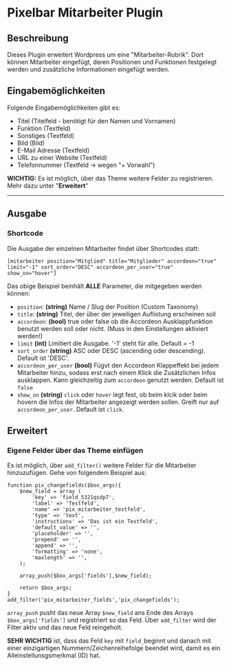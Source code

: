# Pixelbar Mitarbeiter Plugin

## Beschreibung
Dieses Plugin erweitert Wordpress um eine "Mitarbeiter-Rubrik". Dort können Mitarbeiter eingefügt, deren Positionen und Funktionen festgelegt werden und zusätzliche Informationen eingefügt werden.

## Eingabemöglichkeiten
Folgende Eingabemöglichkeiten gibt es:
 * Titel (Titelfeld - benötigt für den Namen und Vornamen)
 * Funktion (Textfeld)
 * Sonstiges (Textfeld)
 * Bild (Bild)
 * E-Mail Adresse (Textfeld)
 * URL zu einer Website (Textfeld)
 * Telefonnummer (Textfeld -> wegen "+ Vorwahl")
 
__WICHTIG:__ Es ist möglich, über das Theme weitere Felder zu registrieren. Mehr dazu unter "__Erweitert__"

---

## Ausgabe
### Shortcode
Die Ausgabe der einzelnen Mitarbeiter findet über Shortcodes statt:

```[mitarbeiter position="Mitglied" title="Mitglieder" accordeon="true" limit="-1" sort_order="DESC" accordeon_per_user="true" show_on="hover"]```

Das obige Beispiel beinhält __ALLE__ Parameter, die mitgegeben werden können:
 * `position`: __(string)__ Name / Slug der Position (Custom Taxonomy)
 * `title`: __(string)__ Titel, der über der jeweiligen Auflistung erscheinen soll
 * `accordeon`: __(bool)__ true oder false ob die Accordeon Ausklappfunktion benutzt werden soll oder nicht. (Muss in den Einstellungen aktiviert werden!)
 * `limit` __(int)__ Limitiert die Ausgabe. '-1' steht für alle. Default = -1
 * `sort_order` __(string)__ ASC oder DESC (ascending oder descending). Default ist 'DESC'.
 * `accordeon_per_user` __(bool)__ Fügvt den Accordeon Klappeffekt bei jedem Mitarbeiter hinzu, sodass erst nach einem Klick die Zusätzlichen Infos ausklappen. Kann gleichzeitig zum `accordeon` genutzt werden. Default ist `false`
 * `show_on` __(string)__ `click` oder `hover` legt fest, ob beim klcik oder beim hovern die Infos der Mitarbeiter angezeigt werden sollen. Greift nur auf `accordeon_per_user`. Default ist `click`.
 
## Erweitert
### Eigene Felder über das Theme einfügen
Es ist möglich, über `add_filter()` weitere Felder für die Mitarbeiter hinzuzufügen. Gehe von folgendem Beispiel aus:

```
function pix_changefields($box_args){	
	$new_field = array (
		'key' => 'field_5321qsdp7',
		'label' => 'Testfeld',
		'name' => 'pix_mitarbeiter_testfeld',
		'type' => 'text',
		'instructions' => 'Das ist ein Testfeld',
		'default_value' => '',
		'placeholder' => '',
		'prepend' => '',
		'append' => '',
		'formatting' => 'none',
		'maxlength' => '',
	);
				
	array_push($box_args['fields'],$new_field);
	
	return $box_args;
}
add_filter('pix_mitarbeiter_fields','pix_changefields');
```

`array_push` pusht das neue Array `$new_field` ans Ende des Arrays `$box_args['fields']` und registriert so das Feld.
Über `add_filter` wird der Filter aktiv und das neue Feld reingeholt.

__SEHR WICHTIG__ ist, dass das Feld `key` mit `field_`beginnt und danach mit einer einzigartigen Nummern/Zeichenreihefolge beendet wird, damit es ein Alleinstellunsgsmerkmal (ID) hat.
